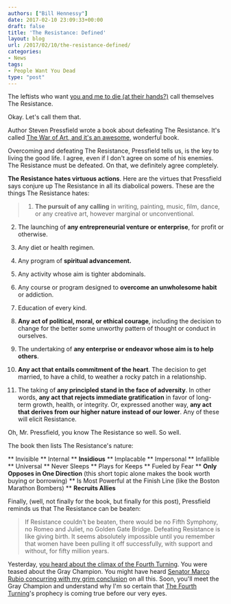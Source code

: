```yaml
---
authors: ["Bill Hennessy"]
date: 2017-02-10 23:09:33+00:00
draft: false
title: 'The Resistance: Defined'
layout: blog
url: /2017/02/10/the-resistance-defined/
categories:
- News
tags:
- People Want You Dead
type: "post"
---
```


The leftists who want [you and me to die (at their hands?)](https://hennessysview.com/2017/02/09/people-want-you-dead/) call themselves The Resistance.

Okay. Let's call them that.

Author Steven Pressfield wrote a book about defeating The Resistance. It's called [The War of Art, and it's an awesome](https://amzn.to/2kTXii6), wonderful book.

Overcoming and defeating The Resistance, Pressfield tells us, is the key to living the good life. I agree, even if I don't agree on some of his enemies. The Resistance must be defeated. On that, we definitely agree completely.

**The Resistance hates virtuous actions**. Here are the virtues that Pressfield says conjure up The Resistance in all its diabolical powers. These are the things The Resistance hates:



> 1) **The pursuit of any calling** in writing, painting, music, film, dance, or any creative art, however marginal or unconventional.

2) The launching of **any entrepreneurial venture or enterprise**, for profit or otherwise.

3) Any diet or health regimen.

4) Any program of **spiritual advancement.**

5) Any activity whose aim is tighter abdominals.

6) Any course or program designed to **overcome an unwholesome habit** or addiction.

7) Education of every kind.

8) **Any act of political, moral, or ethical courage**, including the decision to change for the better some unworthy pattern of thought or conduct in ourselves.

9) The undertaking of **any enterprise or endeavor whose aim is to help others**.

10) **Any act that entails commitment of the heart**. The decision to get married, to have a child, to weather a rocky patch in a relationship.

11) The taking of **any principled stand in the face of adversity**. In other words, **any act that rejects immediate gratification** in favor of long-term growth, health, or integrity. Or, expressed another way, **any act that derives from our higher nature instead of our lower**. Any of these will elicit Resistance.



Oh, Mr. Pressfield, you know The Resistance so well. So well.

The book then lists The Resistance's nature:




** Invisible
** Internal
** **Insidious**
** Implacable
** Impersonal
** Infallible
** Universal
** Never Sleeps
** Plays for Keeps
** Fueled by Fear
** **Only Opposes in One Direction** (this short topic alone makes the book worth buying or borrowing)
** Is Most Powerful at the Finish Line (like the Boston Marathon Bombers)
** **Recruits Allies**


Finally, (well, not finally for the book, but finally for this post), Pressfield reminds us that The Resistance can be beaten:



> If Resistance couldn't be beaten, there would be no Fifth Symphony, no Romeo and Juliet, no Golden Gate Bridge. Defeating Resistance is like giving birth. It seems absolutely impossible until you remember that women have been pulling it off successfully, with support and without, for fifty million years.



Yesterday, [you heard about the climax of the Fourth Turning](https://hennessysview.com/?p=21535). You were teased about the Gray Champion. You might have heard [Senator Marco Rubio concurring with my grim conclusion](https://ijr.com/2017/02/798259-watch-marco-rubio-become-the-biggest-adult-in-dc-as-he-eloquently-dismantles-elizabeth-warren/?utm_source=facebook&utm_medium=owned&utm_campaign=ods&utm_term=ijamerica&utm_content=politics) on all this. Soon, you'll meet the Gray Champion and understand why I'm so certain that [The Fourth Turning](https://amzn.to/2kTWqKs)'s prophecy is coming true before our very eyes.

